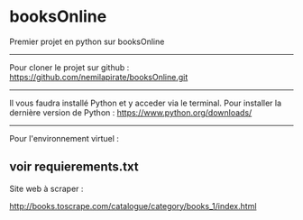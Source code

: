 # booksOnline
Premier projet en python sur booksOnline

----------------------------------------

Pour cloner le projet sur github :
https://github.com/nemilapirate/booksOnline.git

----------------------------------------

Il vous faudra installé Python et y acceder via le terminal.
Pour installer la dernière version de Python :
      https://www.python.org/downloads/
 
 ---------------------------------------

Pour l'environnement virtuel : 

voir requierements.txt
----------------------------------------

Site web à scraper : 

http://books.toscrape.com/catalogue/category/books_1/index.html
